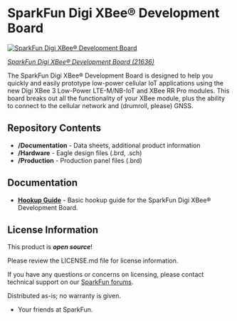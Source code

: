 SparkFun Digi XBee® Development Board 
========================================

[![SparkFun Digi XBee® Development Board ](https://cdn.sparkfun.com/r/600-600/assets/parts/2/1/4/6/5/WRL-21636-XBee-Development-Board-Feature.jpg)](https://www.sparkfun.com/products/21636)

[*SparkFun Digi XBee® Development Board  (21636)*](https://www.sparkfun.com/products/21636)

The SparkFun Digi XBee® Development Board  is designed to help you quickly and easily prototype low-power cellular IoT applications using the new Digi XBee 3 Low-Power LTE-M/NB-IoT and XBee RR Pro modules. This board breaks out all the functionality of your XBee module, plus the ability to connect to the cellular network and (drumroll, please) GNSS. 

Repository Contents
-------------------

* **/Documentation** - Data sheets, additional product information
* **/Hardware** - Eagle design files (.brd, .sch)
* **/Production** - Production panel files (.brd)

Documentation
--------------
* **[Hookup Guide](https://docs.sparkfun.com/SparkFun_Digi_XBee_Development_Board/)** - Basic hookup guide for the SparkFun Digi XBee® Development Board.

License Information
-------------------

This product is _**open source**_! 

Please review the LICENSE.md file for license information. 

If you have any questions or concerns on licensing, please contact technical support on our [SparkFun forums](https://forum.sparkfun.com/viewforum.php?f=152).

Distributed as-is; no warranty is given.

- Your friends at SparkFun.

_<COLLABORATION CREDIT>_
